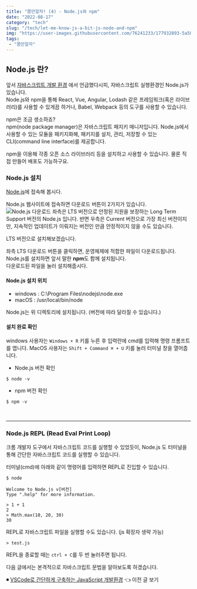 ```yaml
---
title: "쫌만알자! (4) - Node.js와 npm"
date: "2022-08-17"
category: "tech"
slug: "/tech/let-me-know-js-a-bit-js-node-and-npm"
img: "https://user-images.githubusercontent.com/76241233/177932893-5a504b26-12e4-4ade-b1ce-1951d072ba82.jpg"
tags: 
 - "쫌만알자"
---
```

## Node.js 란?

앞서 <a href="/tech/let-me-know-js-a-bit-setting-devtool/" target="_blank">자바스크립트 개발 환경</a> 에서 언급했다시피, 자바스크립트 실행환경인 Node.js가 있습니다.    
Node.js와 npm을 통해 React, Vue, Angular, Lodash 같은 프레임워크(혹은 라이브러리)를 사용할 수 있게끔 하거나, Babel, Webpack 등의 도구를 사용할 수 있습니다.   

npm은 조금 생소하죠?    
npm(node package manager)은 자바스크립트 패지키 매니저입니다. Node.js에서 사용할 수 있는 모듈을 패키지화해, 패키지를 설치, 관리, 저장할 수 있는 CLI(command line interface)를 제공합니다.   

npm을 이용해 각종 오픈 소스 라이브러리 등을 설치하고 사용할 수 있습니다. 물론 직접 만들어 배포도 가능하구요.

### Node.js 설치

[Node.js](https://nodejs.org/ko/)에 접속해 봅시다.

Node.js 웹사이트에 접속하면 다운로드 버튼이 2가지가 있습니다.    
![Node.js 다운로드](https://user-images.githubusercontent.com/76241233/183798223-3e53dacc-68ae-4428-893e-4d20bcdfcea8.png)
좌측은 LTS 버전으로 안정된 지원을 보장하는 Long Term Support 버전의 Node.js 입니다. 반면 우측은 Current 버전으로 가장 최신 버전이지만, 지속적인 업데이트가 이뤄지는 버전인 만큼 안정적이지 않을 수도 있습니다.   

LTS 버전으로 설치해보겠습니다.   

좌측 LTS 다운로드 버튼을 클릭하면, 운영체제에 적합한 파일이 다운로드됩니다.   
Node.js를 설치하면 앞서 말한 **npm**도 함께 설치됩니다.   
다운로드된 파일을 눌러 설치해줍시다.


#### Node.js 설치 위치

* windows : C:\Program Files\nodejs\node.exe
* macOS : /usr/local/bin/node

Node.js는 위 디렉토리에 설치됩니다. (버전에 따라 달라질 수 있습니다.)

#### 설치 완료 확인

windows 사용자는 `Windows + R` 키를 누른 후 입력란에 cmd를 입력해 명령 프롬프트를 엽니다.
MacOS 사용자는 `Shift + Command ⌘ + U` 키를 눌러  터미널 창을 열어줍니다.

* Node.js 버전 확인

```
$ node -v
```

* npm 버전 확인

```
$ npm -v
```

<br/>
<hr/>

### Node.js REPL (Read Eval Print Loop)

크롬 개발자 도구에서 자바스크립트 코드를 실행할 수 있었듯이, Node.js 도 터미널을 통해 간단한 자바스크립트 코드를 실행할 수 있습니다.   

터미널(cmd)에 아래와 같이 명령어를 입력하면 REPL로 진입할 수 있습니다.

```
$ node

Welcome to Node.js v[버전]
Type ".help" for more information.

> 1 + 1
2
> Math.max(10, 20, 30)
30
```

REPL로 자바스크립트 파일을 실행할 수도 있습니다. (js 확장자 생략 가능)

```
> test.js
```

REPL을 종료할 때는 `ctrl + C`를 두 번 눌러주면 됩니다.

다음 글에서는 본격적으로 자바스크립트 문법을 알아보도록 하겠습니다.

◾ [VSCode로 간단하게 구축하는 JavaScript 개발환경](/tech/let-me-know-js-a-bit-setting-vscode/) 👈 이전 글 보기
<!-- ◾ [Node.js와 npm](/tech/let-me-know-js-a-bit-js-node-and-npm) 👈 다음 글 보기 -->